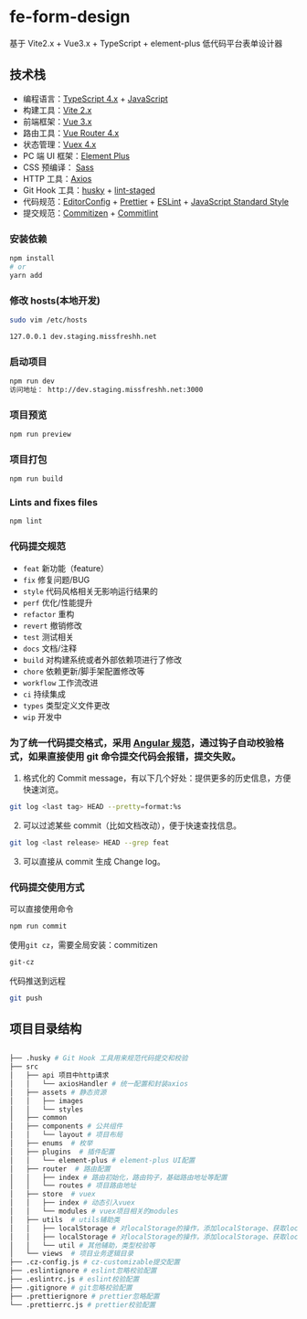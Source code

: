 # fe-form-design

基于 Vite2.x + Vue3.x + TypeScript + element-plus 低代码平台表单设计器

## 技术栈

- 编程语言：[TypeScript 4.x](https://www.typescriptlang.org/zh/) + [JavaScript](https://www.javascript.com/)
- 构建工具：[Vite 2.x](https://cn.vitejs.dev/)
- 前端框架：[Vue 3.x](https://v3.cn.vuejs.org/)
- 路由工具：[Vue Router 4.x](https://next.router.vuejs.org/zh/index.html)
- 状态管理：[Vuex 4.x](https://next.vuex.vuejs.org/)
- PC 端 UI 框架：[Element Plus](https://element-plus.org/#/zh-CN)
- CSS 预编译： [Sass](https://sass.bootcss.com/documentation)
- HTTP 工具：[Axios](https://axios-http.com/)
- Git Hook 工具：[husky](https://typicode.github.io/husky/#/) + [lint-staged](https://github.com/okonet/lint-staged)
- 代码规范：[EditorConfig](http://editorconfig.org) + [Prettier](https://prettier.io/) + [ESLint](https://eslint.org/) + [JavaScript Standard Style](https://github.com/standard/standard/blob/master/docs/README-zhcn.md)
- 提交规范：[Commitizen](http://commitizen.github.io/cz-cli/) + [Commitlint](https://commitlint.js.org/#/)

### 安装依赖

```sh
npm install
# or
yarn add
```

### 修改 hosts(本地开发)

```sh
sudo vim /etc/hosts

127.0.0.1 dev.staging.missfreshh.net
```

### 启动项目

```sh
npm run dev
访问地址： http://dev.staging.missfreshh.net:3000
```

### 项目预览

```sh
npm run preview
```

### 项目打包

```sh
npm run build
```

### Lints and fixes files

```sh
npm lint
```

### 代码提交规范

- `feat` 新功能（feature）
- `fix` 修复问题/BUG
- `style` 代码风格相关无影响运行结果的
- `perf` 优化/性能提升
- `refactor` 重构
- `revert` 撤销修改
- `test` 测试相关
- `docs` 文档/注释
- `build` 对构建系统或者外部依赖项进行了修改
- `chore` 依赖更新/脚手架配置修改等
- `workflow` 工作流改进
- `ci` 持续集成
- `types` 类型定义文件更改
- `wip` 开发中

### 为了统一代码提交格式，采用 [Angular 规范](https://docs.google.com/document/d/1QrDFcIiPjSLDn3EL15IJygNPiHORgU1_OOAqWjiDU5Y/edit#heading=h.greljkmo14y0)，通过钩子自动校验格式，如果直接使用 git 命令提交代码会报错，提交失败。

1. 格式化的 Commit message，有以下几个好处：提供更多的历史信息，方便快速浏览。

```sh
git log <last tag> HEAD --pretty=format:%s
```

2. 可以过滤某些 commit（比如文档改动），便于快速查找信息。

```sh
git log <last release> HEAD --grep feat
```

3. 可以直接从 commit 生成 Change log。

### 代码提交使用方式

可以直接使用命令

```sh
npm run commit
```

使用`git cz`，需要全局安装：commitizen

```sh
git-cz
```

代码推送到远程

```sh
git push
```

## 项目目录结构

```bash

├── .husky # Git Hook 工具用来规范代码提交和校验
├── src
│   ├── api 项目中http请求
│   │   └── axiosHandler # 统一配置和封装axios
│   ├── assets # 静态资源
│   │   ├── images
│   │   └── styles
│   ├── common
│   ├── components # 公共组件
│   │   └── layout # 项目布局
│   ├── enums  # 枚举
│   ├── plugins  # 插件配置
│   │   └── element-plus # element-plus UI配置
│   ├── router  # 路由配置
│   │   ├── index # 路由初始化，路由钩子，基础路由地址等配置
│   │   └── routes # 项目路由地址
│   ├── store  # vuex
│   │   ├── index # 动态引入vuex
│   │   └── modules # vuex项目相关的modules
│   ├── utils  # utils辅助类
│   │   ├── localStorage # 对localStorage的操作，添加localStorage、获取localStorage和清空localStorage
│   │   ├── localStorage # 对localStorage的操作，添加localStorage、获取localStorage和清空localStorage
│   │   └── util # 其他辅助，类型校验等
│   └── views  # 项目业务逻辑目录
├── .cz-config.js # cz-customizable提交配置
├── .eslintignore # eslint忽略校验配置
├── .eslintrc.js # eslint校验配置
├── .gitignore # git忽略校验配置
├── .prettierignore # prettier忽略配置
└── .prettierrc.js # prettier校验配置

```
